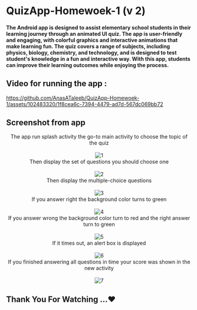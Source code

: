 # QuizApp-Homewoek-1 (v 2)
#### The Android app is designed to assist elementary school students in their learning journey through an animated UI quiz. The app is user-friendly and engaging, with colorful graphics and interactive animations that make learning fun. The quiz covers a range of subjects, including physics, biology, chemistry, and technology, and is designed to test student's knowledge in a fun and interactive way. With this app, students can improve their learning outcomes while enjoying the process.
## Video for running the app : 
https://github.com/AnasATaleeb/QuizApp-Homewoek-1/assets/102483320/1f8cea6c-7394-4479-ad7d-567dc069bb72
## Screenshot from app 
<p align="center">
  The app run splash activity the go-to main activity to choose the topic of the quiz <br><br>
  <img src="https://user-images.githubusercontent.com/102483320/236461197-f407845f-1e06-44e0-928d-6114a7e22b90.JPG" alt="1"><br>
  Then display the set of questions you should choose one <br><br>
  <img src="https://user-images.githubusercontent.com/102483320/236461206-0d2160f9-a6ed-4761-b9d0-162baec15de1.JPG" alt="2"><br>
  Then display the multiple-choice questions <br><br>
  <img src="https://user-images.githubusercontent.com/102483320/236461216-3b068196-0d98-4b44-b19e-c53cd5381f38.JPG" alt="3"><br>
  If you answer right the background color turns to green <br><br>
  <img src="https://user-images.githubusercontent.com/102483320/236461222-b396d6ea-45e8-432b-b1e2-e829b2be4ceb.JPG" alt="4"><br>
  If you answer wrong the background color turn to red and the right answer turn to green <br><br>
  <img src="https://user-images.githubusercontent.com/102483320/236461227-fc616458-e27d-48c2-824c-18bf65f6421b.JPG" alt="5"><br>
  If it times out, an alert box is displayed <br><br>
  <img src="https://user-images.githubusercontent.com/102483320/236461232-4791a34a-b979-4658-b403-0d211bd0a294.JPG" alt="6"><br>
  If you finished answering all questions in time your score was shown in the new activity <br><br>
  <img src="https://user-images.githubusercontent.com/102483320/236461241-162ac162-28f0-4248-b048-bdb65e00ff28.JPG" alt="7"><br>
</p>

## Thank You For Watching ...❤  

